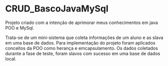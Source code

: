 # CRUD_BascoJavaMySql
Projeto criado com a intenção de aprimorar meus conhecimentos em java POO e MySql.

Trata-se de um mini-sistema que coleta informações de um aluno e as slava em uma base de dados.
Para implementação do projeto foram aplicados conceitos da POO como herança e emcapsulamento.
Os dados coletados durante a fase de teste, foram slavos com sucesso em uma base de dados local.
